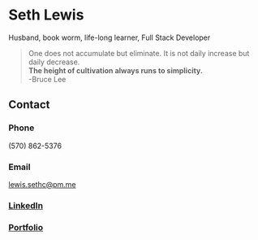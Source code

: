 # Seth Lewis
Husband, book worm, life-long learner, Full Stack Developer

>One does not accumulate but eliminate. It is not daily increase but daily decrease.<br>
**The height of cultivation always runs to simplicity.**<br>
>-Bruce Lee

## Contact
### Phone
(570) 862-5376
### Email
lewis.sethc@pm.me
### [LinkedIn](https://www.linkedin.com/in/seth-lewis-a308191a6/)
### [Portfolio](sethlewis.herokuapp.com)
<!---
sethlewis93/sethlewis93 is a ✨ special ✨ repository because its `README.md` (this file) appears on your GitHub profile.
You can click the Preview link to take a look at your changes.
--->

